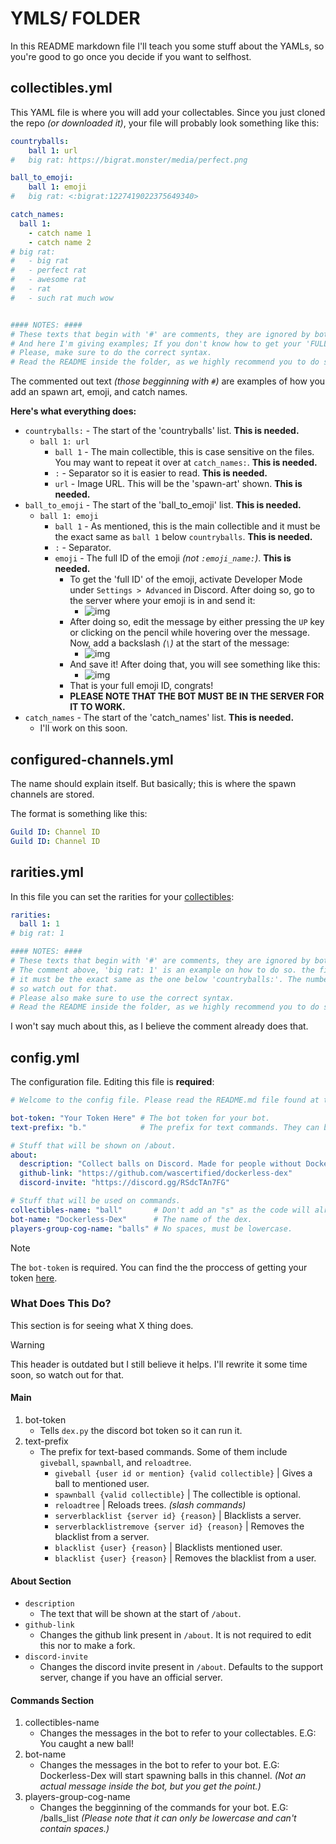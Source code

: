 # YMLS/ FOLDER
In this README markdown file I'll teach you some stuff about the YAMLs, so you're good to go once you decide if you want to selfhost.

## collectibles.yml
This YAML file is where you will add your collectables. Since you just cloned the repo *(or downloaded it)*, your file will probably look something like this:
```yml
countryballs:
    ball 1: url
#   big rat: https://bigrat.monster/media/perfect.png

ball_to_emoji:
    ball 1: emoji
#   big rat: <:bigrat:1227419022375649340>

catch_names:
  ball 1:
    - catch name 1
    - catch name 2
# big rat:
#   - big rat
#   - perfect rat
#   - awesome rat
#   - rat
#   - such rat much wow


#### NOTES: ####
# These texts that begin with '#' are comments, they are ignored by both Python and YAML. They are mostly used to explain something,
# And here I'm giving examples; If you don't know how to get your 'FULL' emoji ID, go to the README inside this folder.
# Please, make sure to do the correct syntax.
# Read the README inside the folder, as we highly recommend you to do so.
```
The commented out text *(those begginning with `#`)* are examples of how you add an spawn art, emoji, and catch names.

**Here's what everything does:**
* `countryballs:` - The start of the 'countryballs' list. **This is needed.**
  * `ball 1: url`
    * `ball 1` - The main collectible, this is case sensitive on the files. You may want to repeat it over at `catch_names:`. **This is needed.**
    * `:` - Separator so it is easier to read. **This is needed.**
    * `url` - Image URL. This will be the 'spawn-art' shown. **This is needed.**
* `ball_to_emoji` - The start of the 'ball_to_emoji' list. **This is needed.**
  * `ball 1: emoji`
    * `ball 1` - As mentioned, this is the main collectible and it must be the exact same as `ball 1` below `countryballs`. **This is needed.**
    * `:` - Separator.
    * `emoji` - The full ID of the emoji *(not `:emoji_name:`)*. **This is needed.**
      * To get the 'full ID' of the emoji, activate Developer Mode under `Settings > Advanced` in Discord. After doing so, go to the server where your emoji is in and send it:
        * ![img](https://i.imgur.com/6UlKUu5.png)
      * After doing so, edit the message by either pressing the `UP` key or clicking on the pencil while hovering over the message. Now, add a backslash *(`\`)* at the start of the message:
        * ![img](https://i.imgur.com/DltULv4.png)
      * And save it! After doing that, you will see something like this:
        * ![img](https://i.imgur.com/SubwfXh.png)
      * That is your full emoji ID, congrats!
      * **PLEASE NOTE THAT THE BOT MUST BE IN THE SERVER FOR IT TO WORK.**
* `catch_names` - The start of the 'catch_names' list. **This is needed.**
  * I'll work on this soon.

## configured-channels.yml
The name should explain itself. But basically; this is where the spawn channels are stored.

The format is something like this:
```yml
Guild ID: Channel ID
Guild ID: Channel ID
``` 

## rarities.yml
In this file you can set the rarities for your [collectibles](README.md/#collectiblesyml):
```yml
rarities:
  ball 1: 1
# big rat: 1

#### NOTES: ####
# These texts that begin with '#' are comments, they are ignored by both Python and YAML. They are mostly used to explain something.
# The comment above, 'big rat: 1' is an example on how to do so. the first entry ('big rat') is the collectible inside collectibles.yml,
# it must be the exact same as the one below 'countryballs:'. The number ('1') is the rarity. It can not be a floating number (e.g.: '1.5'),
# so watch out for that.
# Please also make sure to use the correct syntax.
# Read the README inside the folder, as we highly recommend you to do so.
```
I won't say much about this, as I believe the comment already does that.

## config.yml
The configuration file. Editing this file is **required**:

```yml
# Welcome to the config file. Please read the README.md file found at the ymls folder.

bot-token: "Your Token Here" # The bot token for your bot.
text-prefix: "b."            # The prefix for text commands. They can be found at the README file mentioned above.

# Stuff that will be shown on /about.
about:
  description: "Collect balls on Discord. Made for people without Docker or PC." # Edits the first line of /about.
  github-link: "https://github.com/wascertified/dockerless-dex"                  # Only change this if you have a fork, this is not required and can be skipped.
  discord-invite: "https://discord.gg/RSdcTAn7FG"                                # Change to your discord server.

# Stuff that will be used on commands.
collectibles-name: "ball"       # Don't add an "s" as the code will already add the extra "s".
bot-name: "Dockerless-Dex"      # The name of the dex.
players-group-cog-name: "balls" # No spaces, must be lowercase.
```
> [!NOTE]
> The `bot-token` is required. You can find the the proccess of getting your token [here](https://invidious.drgns.space/watch?v=aI4OmIbkJH8).

### What Does This Do?
This section is for seeing what X thing does.
>[!WARNING]
>This header is outdated but I still believe it helps. I'll rewrite it some time soon, so watch out for that.

#### Main
1. bot-token
   - Tells `dex.py` the discord bot token so it can run it.
2. text-prefix
   - The prefix for text-based commands. Some of them include `giveball`, `spawnball`, and `reloadtree`.
     - `giveball {user id or mention} {valid collectible}` | Gives a ball to mentioned user.
     - `spawnball {valid collectible}`                     | The collectible is optional.
     - `reloadtree`                                        | Reloads trees. *(slash commands)*
     - `serverblacklist {server id} {reason}`              | Blacklists a server.
     - `serverblacklistremove {server id} {reason}`        | Removes the blacklist from a server.
     - `blacklist {user} {reason}`                         | Blacklists mentioned user.
     - `blacklist {user} {reason}`                         | Removes the blacklist from a user.
#### About Section
* `description`
  * The text that will be shown at the start of `/about`.
* `github-link`
  * Changes the github link present in `/about`. It is not required to edit this nor to make a fork.
* `discord-invite`
  * Changes the discord invite present in `/about`. Defaults to the support server, change if you have an official server.
#### Commands Section
1. collectibles-name
   * Changes the messages in the bot to refer to your collectables. E.G: You caught a new ball!
2. bot-name
   * Changes the messages in the bot to refer to your bot. E.G: Dockerless-Dex will start spawning balls in this channel. *(Not an actual message inside the bot, but you get the point.)*
3. players-group-cog-name
   * Changes the begginning of the commands for your bot. E.G: /balls_list *(Please note that it can only be lowercase and can't contain spaces.)*
